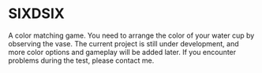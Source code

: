 # SIXDSIX
A color matching game. You need to arrange the color of your water cup by observing the vase. The current project is still under development, and more color options and gameplay will be added later. If you encounter problems during the test, please contact me.

